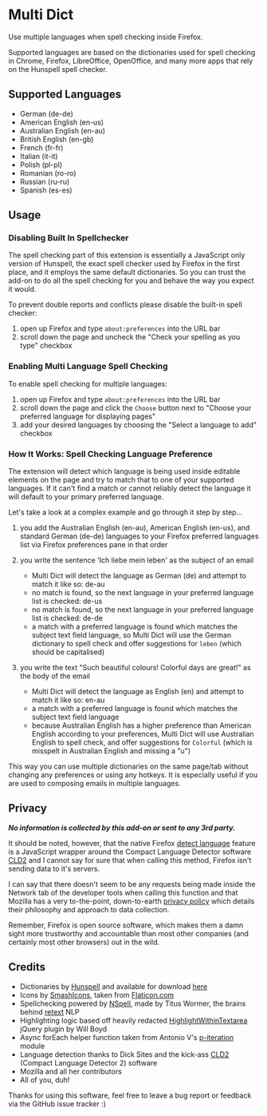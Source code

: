 # Multi Dict

Use multiple languages when spell checking inside Firefox.

Supported languages are based on the dictionaries used for spell checking in Chrome, Firefox,
LibreOffice, OpenOffice, and many more apps that rely on the Hunspell spell checker.

## Supported Languages

- German (de-de)
- American English (en-us)
- Australian English (en-au)
- British English (en-gb)
- French (fr-fr)
- Italian (it-it)
- Polish (pl-pl)
- Romanian (ro-ro)
- Russian (ru-ru)
- Spanish (es-es)

## Usage

### Disabling Built In Spellchecker

The spell checking part of this extension is essentially a JavaScript only version of Hunspell, the
exact spell checker used by Firefox in the first place, and it employs the same default
dictionaries. So you can trust the add-on to do all the spell checking for you and behave the way
you expect it would.

To prevent double reports and conflicts please disable the built-in spell checker:

1. open up Firefox and type `about:preferences` into the URL bar
2. scroll down the page and uncheck the "Check your spelling as you type" checkbox

### Enabling Multi Language Spell Checking

To enable spell checking for multiple languages:

1. open up Firefox and type `about:preferences` into the URL bar
2. scroll down the page and click the `Choose` button next to
   "Choose your preferred language for displaying pages"
3. add your desired languages by choosing the "Select a language to add" checkbox

### How It Works: Spell Checking Language Preference

The extension will detect which language is being used inside editable elements on the page and try
to match that to one of your supported languages. If it can't find a match or cannot reliably detect
the language it will default to your primary preferred language.

Let's take a look at a complex example and go through it step by step...

1. you add the Australian English (en-au), American English (en-us), and standard German (de-de)
   languages to your Firefox preferred languages list via Firefox preferences pane in that order

2. you write the sentence 'Ich liebe mein leben' as the subject of an email
   - Multi Dict will detect the language as German (de) and attempt to match it like so: de-au
   - no match is found, so the next language in your preferred language list is checked: de-us
   - no match is found, so the next language in your preferred language list is checked: de-de
   - a match with a preferred language is found which matches the subject text field language, so
     Multi Dict will use the German dictionary to spell check and offer suggestions for `leben`
     (which should be capitalised)

3. you write the text "Such beautiful colours! Colorful days are great!" as the body of the email
   - Multi Dict will detect the language as English (en) and attempt to match it like so: en-au
   - a match with a preferred language is found which matches the subject text field language
   - because Australian English has a higher preference than American English according to your
     preferences, Multi Dict will use Australian English to spell check, and offer suggestions for
     `Colorful` (which is misspelt in Australian English and missing a "u")

This way you can use multiple dictionaries on the same page/tab without changing any preferences or
using any hotkeys. It is especially useful if you are used to composing emails in multiple
languages.

## Privacy

___No information is collected by this add-on or sent to any 3rd party.___

It should be noted, however, that the native Firefox [detect language][8] feature is a JavaScript
wrapper around the Compact Language Detector software [CLD2][9] and I cannot say for sure that when
calling this method, Firefox isn't sending data to it's servers.

I can say that there doesn't seem to be any requests being made inside the Network tab of the
developer tools when calling this function and that Mozilla has a very to-the-point, down-to-earth
[privacy policy][10] which details their philosophy and approach to data collection.

Remember, Firefox is open source software, which makes them a damn sight more trustworthy and
accountable than most other companies (and certainly most other browsers) out in the wild.

## Credits

- Dictionaries by [Hunspell][0] and available for download [here][1]
- Icons by [SmashIcons][2], taken from [Flaticon.com][3]
- Spellchecking powered by [NSpell][4], made by Titus Wormer, the brains behind [retext][5] NLP
- Highlighting logic based off heavily redacted [HighlightWithinTextarea][7] jQuery plugin by
  Will Boyd
- Async forEach helper function taken from Antonio V's [p-iteration][6] module
- Language detection thanks to Dick Sites and the kick-ass [CLD2][9] (Compact Language Detector 2)
  software
- Mozilla and all her contributors
- All of you, duh!

Thanks for using this software, feel free to leave a bug report or feedback via the GitHub issue
tracker :)

 [0]: https://hunspell.github.io/
 [1]: https://src.chromium.org/viewvc/chrome/trunk/deps/third_party/hunspell_dictionaries/
 [2]: https://www.flaticon.com/authors/smashicons
 [3]: https://www.flaticon.com/
 [4]: https://github.com/wooorm/nspell
 [5]: https://github.com/retextjs/retext
 [6]: https://github.com/toniov/p-iteration
 [7]: https://github.com/lonekorean/highlight-within-textarea
 [8]: https://developer.mozilla.org/en-US/docs/Mozilla/Add-ons/WebExtensions/API/i18n/detectLanguage
 [9]: https://github.com/CLD2Owners/cld2
 [10]: https://www.mozilla.org/en-US/privacy/faq/
